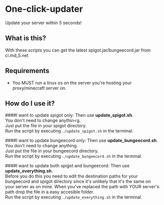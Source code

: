 One-click-updater
=================

Update your server within 5 seconds!

## What is this?

With these scripts you can get the latest spigot.jar/bungeecord.jar from ci.md_5.net

## Requirements

* You MUST run a linux os on the server you're hosting your proxy/minecraft server on.

## How do I use it?

####I want to update spigot only:
Then use __update_spigot.sh__.<br>
You don't need to change anythin<g.<br>Just put the file in your spigot directory.<br>
Run the script by executing `./update_spigot.sh` in the terminal.

####I want to update bungeecord only:
Then use __update_bungeecord.sh__.<br>
You don't need to change anything.<br>Just put the file in your bungeecord directory.<br>
Run the script by executing `./update_bungeecord.sh` in the terminal.

####I want to update both spigot and bungeecord:
Then use __update_everything.sh__.<br>
Before you do this you need to edit the destination paths for your bungeecord and spigot directory since it's unlikely that it's the same on your server as on mine.
When you've replaced the path with YOUR server's path drop the file in a easy accesible folder.<br>
Run the script by executing `./update_everything.sh` in the terminal.


